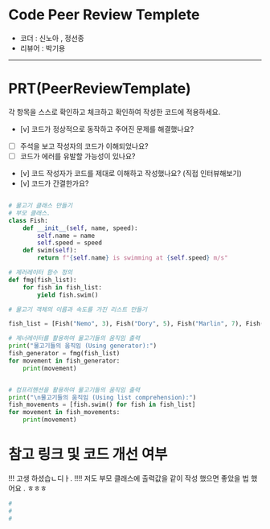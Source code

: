 # Code Peer Review Templete

- 코더 : 신노아 , 정선종
- 리뷰어 : 박기용

---

# PRT(PeerReviewTemplate)

각 항목을 스스로 확인하고 체크하고 확인하여 작성한 코드에 적용하세요.

- [v] 코드가 정상적으로 동작하고 주어진 문제를 해결했나요?
- [ ] 주석을 보고 작성자의 코드가 이해되었나요?
- [ ] 코드가 에러를 유발할 가능성이 있나요?
- [v] 코드 작성자가 코드를 제대로 이해하고 작성했나요? (직접 인터뷰해보기)
- [v] 코드가 간결한가요?

```python

# 물고기 클래스 만들기
# 부모 클래스.
class Fish:
    def __init__(self, name, speed):
        self.name = name
        self.speed = speed
    def swim(self):
        return f"{self.name} is swimming at {self.speed} m/s"

# 제러레이터 함수 정의
def fmg(fish_list):
    for fish in fish_list:
        yield fish.swim()

# 물고기 객체의 이름과 속도를 가진 리스트 만들기

fish_list = [Fish("Nemo", 3), Fish("Dory", 5), Fish("Marlin", 7), Fish("Bubbles", 2), Fish("Gill", 4)]

# 제너레이터를 활용하여 물고기들의 움직임 출력
print("물고기들의 움직임 (Using generator):")
fish_generator = fmg(fish_list)
for movement in fish_generator:
    print(movement)


# 컴프리헨션을 활용하여 물고기들의 움직임 출력
print("\n물고기들의 움직임 (Using list comprehension):")
fish_movements = [fish.swim() for fish in fish_list]
for movement in fish_movements:
    print(movement)

```

# 참고 링크 및 코드 개선 여부

 !!! 고생 하셨습ㄴ디ㅏ. !!!!
 저도 부모 클래스에 출력값을 같이 작성 했으면 좋았을 법 했어요 . ㅎㅎㅎ 
```python
# 
#
#
```
